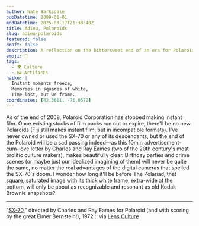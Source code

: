 ```yaml
---
author: Nate Barksdale
pubDatetime: 2009-01-01
modDatetime: 2025-03-17T21:38:40Z
title: Adieu, Polaroids
slug: adieu-polaroids
featured: false
draft: false
description: A reflection on the bittersweet end of an era for Polaroid and its iconic instant film, highlighted by the artistry of Charles and Ray Eames.
emoji: 📸
tags:
  - 🌍 Culture
  - 🖼️ Artifacts
haiku: |
  Instant moments freeze,  
  Memories in squares of white,  
  Time lost, but we frame.
coordinates: [42.3611, -71.0572]
---
```


As of the end of 2008, Polaroid Corporation has stopped making instant film. Once existing stocks of film packs run out or expire, there'll be no new Polaroids (Fiji still makes instant film, but in incompatible formats). I've never owned or used the SX-70 or any of its descendants, but the end of the Polaroid will be a sad passing indeed—as this 10min advertisement-cum-love letter by Charles and Ray Eames (two of the 20th century's most prolific culture makers), makes beautifully clear. Birthday parties and crime scenes (or maybe just our idealized imagining of them) will never be quite the same, no matter the real advantages of the digital cameras that spelled the SX-70's doom. I wonder how long it'll be before The Polariad, that square, saturated image with its thick white frame, extra-wide at the bottom, will only be about as recognizable and resonant as old Kodak Brownie snapshots?

---

"[SX-70](http://www.lensculture.com/webloglc/mt_files/archives/2008/12/polaroid-end-of-an-era.html)," directed by Charles and Ray Eames for Polaroid (and with scoring by the great Elmer Bernstein!), 1972 :: via [Lens Culture](http://www.lensculture.com/webloglc/mt_files/archives/2008/12/polaroid-end-of-an-era.html)
